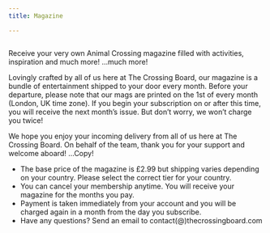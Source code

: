 ```yaml
---
title: Magazine

---
```

<div class="image-left">
<img src="../images/magazine/september-cover.jpg" alt="" />
<div class="magazine-text-bubble">
<p>Receive your very own Animal Crossing magazine filled with activities, inspiration and much more! …much more!</p>
<p>Lovingly crafted by all of us here at The Crossing Board, our magazine is a bundle of entertainment shipped to your door every month. Before your departure, please note that our mags are printed on the 1st of every month (London, UK time zone). If you begin your subscription on or after this time, you will receive the next month’s issue. But don’t worry, we won’t charge you twice! </p>
<p>We hope you enjoy your incoming delivery from all of us here at The Crossing Board. On behalf of the team, thank you for your support and welcome aboard! ...Copy!</p>
</div>
</div>

- The base price of the magazine is £2.99 but shipping varies depending on your country. Please select the correct tier for your country.
- You can cancel your membership anytime. You will receive your magazine for the months you pay.
- Payment is taken immediately from your account and you will be charged again in a month from the day you subscribe.
- Have any questions? Send an email to contact(@)thecrossingboard.com
